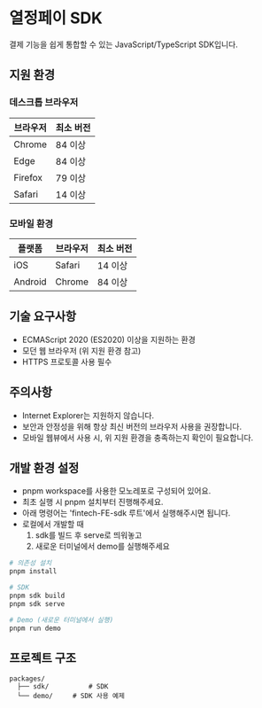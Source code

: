 # 열정페이 SDK

결제 기능을 쉽게 통합할 수 있는 JavaScript/TypeScript SDK입니다.

## 지원 환경

### 데스크톱 브라우저

| 브라우저 | 최소 버전 |
| -------- | --------- |
| Chrome   | 84 이상   |
| Edge     | 84 이상   |
| Firefox  | 79 이상   |
| Safari   | 14 이상   |

### 모바일 환경

| 플랫폼  | 브라우저 | 최소 버전 |
| ------- | -------- | --------- |
| iOS     | Safari   | 14 이상   |
| Android | Chrome   | 84 이상   |

## 기술 요구사항

- ECMAScript 2020 (ES2020) 이상을 지원하는 환경
- 모던 웹 브라우저 (위 지원 환경 참고)
- HTTPS 프로토콜 사용 필수

## 주의사항

- Internet Explorer는 지원하지 않습니다.
- 보안과 안정성을 위해 항상 최신 버전의 브라우저 사용을 권장합니다.
- 모바일 웹뷰에서 사용 시, 위 지원 환경을 충족하는지 확인이 필요합니다.

## 개발 환경 설정

- pnpm workspace를 사용한 모노레포로 구성되어 있어요.
- 최초 실행 시 pnpm 설치부터 진행해주세요.
- 아래 명령어는 'fintech-FE-sdk 루트'에서 실행해주시면 됩니다.
- 로컬에서 개발할 때
  1. sdk를 빌드 후 serve로 띄워놓고
  2. 새로운 터미널에서 demo를 실행해주세요

```bash
# 의존성 설치
pnpm install

# SDK
pnpm sdk build
pnpm sdk serve

# Demo (새로운 터미널에서 실행)
pnpm run demo
```

## 프로젝트 구조

```
packages/
  ├── sdk/          # SDK
  └── demo/     # SDK 사용 예제
```
